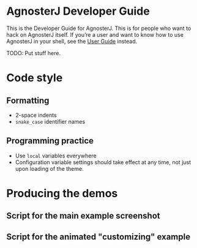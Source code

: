 AgnosterJ Developer Guide
=========================

This is the Developer Guide for AgnosterJ. This is for people who want to hack on AgnosterJ itself. If you’re a user and want to know how to use AgnosterJ in your shell, see the [User Guide](https://github.com/apjanke/agnosterj-zsh-theme/doc/UserGuide.md) instead.


TODO: Put stuff here.

# Code style

## Formatting

* 2-space indents
* `snake_case` identifier names

## Programming practice

* Use `local` variables everywhere
* Configuration variable settings should take effect at any time, not just upon loading of the theme.

# Producing the demos

## Script for the main example screenshot

## Script for the animated "customizing" example
